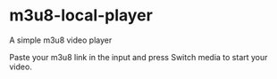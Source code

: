 # m3u8-local-player
A simple m3u8 video player

Paste your m3u8 link in the input and press Switch media to start your video.
